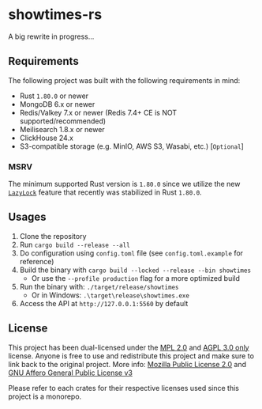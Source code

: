 # showtimes-rs

A big rewrite in progress...

## Requirements

The following project was built with the following requirements in mind:
- Rust `1.80.0` or newer
- MongoDB 6.x or newer
- Redis/Valkey 7.x or newer (Redis 7.4+ CE is NOT supported/recommended)
- Meilisearch 1.8.x or newer
- ClickHouse 24.x
- S3-compatible storage (e.g. MinIO, AWS S3, Wasabi, etc.) [`Optional`]

### MSRV

The minimum supported Rust version is `1.80.0` since we utilize the new [`LazyLock`](https://blog.rust-lang.org/2024/07/25/Rust-1.80.0.html) feature that 
recently was stabilized in Rust `1.80.0`.

## Usages
1. Clone the repository
2. Run `cargo build --release --all`
3. Do configuration using `config.toml` file (see `config.toml.example` for reference)
4. Build the binary with `cargo build --locked --release --bin showtimes`
   - Or use the `--profile production` flag for a more optimized build
5. Run the binary with: `./target/release/showtimes`
   - Or in Windows: `.\target\release\showtimes.exe`
6. Access the API at `http://127.0.0.1:5560` by default

## License

This project has been dual-licensed under the [MPL 2.0](https://github.com/naoTimesdev/showtimes-rs/blob/master/LICENSE-MPL) and [AGPL 3.0 only](https://github.com/naoTimesdev/showtimes-rs/blob/master/LICENSE-MPL) license. Anyone is free to use and redistribute this project and make sure to link back to the original project. More info: [Mozilla Public License 2.0](https://www.tldrlegal.com/license/mozilla-public-license-2-0-mpl-2) and [GNU Affero General Public License v3](https://www.tldrlegal.com/license/gnu-affero-general-public-license-v3-agpl-3-0)

Please refer to each crates for their respective licenses used since this project is a monorepo.
